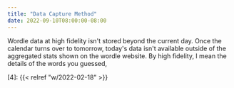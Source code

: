 ```yaml
---
title: "Data Capture Method"
date: 2022-09-10T08:00:00-08:00
---
```


Wordle data at high fidelity isn't stored beyond the current day. Once the calendar turns over to tomorrow, today's data isn't available outside of the aggregated stats shown on the wordle website. By high fidelity, I mean the details of the words you guessed, 

  [0]: https://github.com/norvig/pytudes/blob/main/ipynb/Wordle.ipynb
  [1]: https://bert.org/2021/11/24/the-best-starting-word-in-wordle/
  [2]: https://vaghetti.dev/posts/wordle/
  [3]: https://www.nytimes.com/games/wordle/index.html
  [4]: {{< relref "w/2022-02-18" >}}
